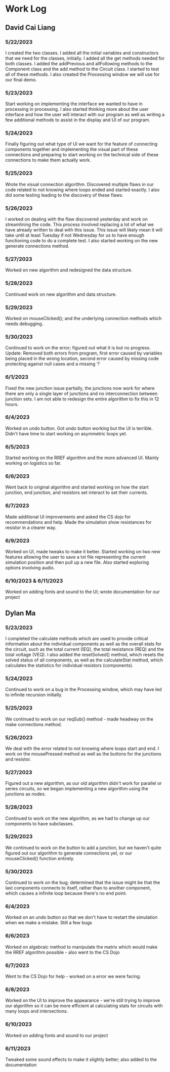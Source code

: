 # Work Log

## David Cai Liang

### 5/22/2023

I created the two classes. I added all the initial variables and constructors that we need for the classes, initially. I added all the get methods needed for both classes. I added the addPrevious and allFollowing methods to the Component class and the add method to the Circuit class. I started to test all of these methods. I also created the Processing window we will use for our final demo.

### 5/23/2023

Start working on implementing the interface we wanted to have in processing in processing. I also started thinking more about the user interface and how the user will interact with our program as well as writing a few additional methods to assist in the display and UI of our program.

### 5/24/2023

Finally figuring out what type of UI we want for the feature of connecting components together and implementing the visual part of these connections and preparing to start working on the technical side of these connections to make them actually work.

### 5/25/2023

Wrote the visual connection algorithm. Discovered multiple flaws in our code related to not knowing where loops ended and started exactly. I also did some testing leading to the discovery of these flaws.

### 5/26/2023

I worked on dealing with the flaw discovered yesterday and work on streamlining the code. This process involved replacing a lot of what we have already written to deal with this issue. This issue will likely mean it will take until at least Tuesday if not Wednesday for us to have enough functioning code to do a complete test. I also started working on the new generate connections method.

### 5/27/2023

Worked on new algorithm and redesigned the data structure.

### 5/28/2023

Continued work on new algorithm and data structure.

### 5/29/2023

Worked on mouseClicked(); and the underlying connection methods which needs debugging.

### 5/30/2023

Continued to work on the error; figured out what it is but no progress.
Update: Removed both errors from program, first error caused by variables being placed in the wrong location, second error caused by missing code protecting against null cases and a missing '!'

### 6/1/2023
Fixed the new junction issue partially, the junctions now work for where there are only a single layer of junctions and no interconnection between junction sets. I am not able to redesign the entire algorithm to fix this in 12 hours.

### 6/4/2023
Worked on undo button. Got undo button working but the UI is terrible. Didn't have time to start working on asymmetric loops yet.

### 6/5/2023
Started working on the RREF algorithm and the more advanced UI. Mainly working on logistics so far.

### 6/6/2023
Went back to original algorithm and started working on how the start junction, end junction, and resistors set interact to set their currents.

### 6/7/2023
Made additional UI improvements and asked the CS dojo for recommendations and help. Made the simulation show resistances for resistor in a clearer way.

### 6/9/2023
Worked on UI, made tweaks to make it better. Started working on two new features allowing the user to save a txt file representing the current simulation position and then pull up a new file. Also started exploring options involving audio.

### 6/10/2023 & 6/11/2023

Worked on adding fonts and sound to the UI; wrote documentation for our project

## Dylan Ma

### 5/23/2023

I completed the calculate methods which are used to provide critical information about the individual components as well as the overall stats for the circuit, such as the total current (IEQ), the total resistance (REQ) and the total voltage (VEQ). I also added the resetSolved() method, which resets the solved status of all components, as well as the calculateStat method, which calculates the statistics for individual resistors (components).

### 5/24/2023
Continued to work on a bug in the Processing window, which may have led to infinite recursion initially.

### 5/25/2023

We continued to work on our reqSub() method - made headway on the make connections method.

### 5/26/2023

We deal with the error related to not knowing where loops start and end. I work on the mousePressed method as well as the buttons for the junctions and resistor.

### 5/27/2023

Figured out a new algorithm, as our old algorithm didn't work for parallel or series circuits, so we began implementing a new algorithm using the junctions as nodes.

### 5/28/2023

Continued to work on the new algorithm, as we had to change up our components to have subclasses.

### 5/29/2023

We continued to work on the button to add a junction, but we haven't quite figured out our algorithm to generate connections yet, or our mouseClicked() function entirely.

### 5/30/2023

Continued to work on the bug; determined that the issue might be that the last components connects to itself, rather than to another component, which causes a infinite loop because there's no end point.

### 6/4/2023

Worked on an undo button so that we don't have to restart the simulation when we make a mistake. Still a few bugs

### 6/6/2023

Worked on algebraic method to manipulate the matrix which would make the RREF algorithm possible - also went to the CS Dojo

### 6/7/2023

Went to the CS Dojo for help - worked on a error we were facing.

### 6/8/2023

Worked on the UI to improve the appearance - we're still trying to improve our algorithm so it can be more efficient at calculating stats for circuits with many loops and intersections.

### 6/10/2023 

Worked on adding fonts and sound to our project

### 6/11/2023

Tweaked some sound effects to make it slightly better; also added to the documentation
